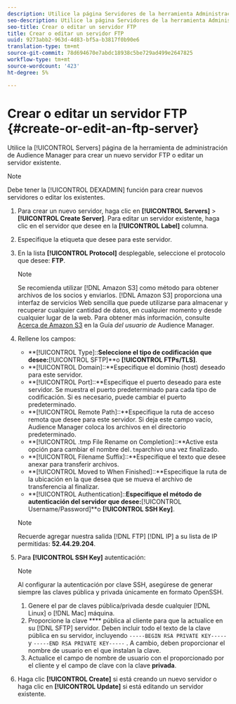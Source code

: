 ```yaml
---
description: Utilice la página Servidores de la herramienta Administración de Audience Manager para crear un nuevo servidor FTP o editar un servidor existente.
seo-description: Utilice la página Servidores de la herramienta Administración de Audience Manager para crear un nuevo servidor FTP o editar un servidor existente.
seo-title: Crear o editar un servidor FTP
title: Crear o editar un servidor FTP
uuid: 9273abb2-963d-4d83-bf5a-b3817f0b90e6
translation-type: tm+mt
source-git-commit: 78d694670e7abdc18938c5be729ad499e2647825
workflow-type: tm+mt
source-wordcount: '423'
ht-degree: 5%

---
```



# Crear o editar un servidor FTP {#create-or-edit-an-ftp-server}

Utilice la [!UICONTROL Servers] página de la herramienta de administración de Audience Manager para crear un nuevo servidor FTP o editar un servidor existente.

>[!NOTE]
>
>Debe tener la [!UICONTROL DEXADMIN] función para crear nuevos servidores o editar los existentes.

1. Para crear un nuevo servidor, haga clic en **[!UICONTROL Servers]** > **[!UICONTROL Create Server]**. Para editar un servidor existente, haga clic en el servidor que desee en la **[!UICONTROL Label]** columna.
1. Especifique la etiqueta que desee para este servidor.
1. En la lista **[!UICONTROL Protocol]** desplegable, seleccione el protocolo que desee: **FTP**.

   >[!NOTE]
   >
   >Se recomienda utilizar [!DNL Amazon S3] como método para obtener archivos de los socios y enviarlos. [!DNL Amazon S3] proporciona una interfaz de servicios Web sencilla que puede utilizarse para almacenar y recuperar cualquier cantidad de datos, en cualquier momento y desde cualquier lugar de la web. Para obtener más información, consulte [Acerca de Amazon S3](https://docs.adobe.com/content/help/en/audience-manager/user-guide/reference/amazon-s3.html) en la Guía *del usuario de* Audience Manager.

1. Rellene los campos:

   * **[!UICONTROL Type]::**Seleccione el tipo de codificación que desee:**[!UICONTROL SFTP]**o **[!UICONTROL FTPs/TLS]**.
   * **[!UICONTROL Domain]::**Especifique el dominio (host) deseado para este servidor.
   * **[!UICONTROL Port]::**Especifique el puerto deseado para este servidor. Se muestra el puerto predeterminado para cada tipo de codificación. Si es necesario, puede cambiar el puerto predeterminado.
   * **[!UICONTROL Remote Path]::**Especifique la ruta de acceso remota que desee para este servidor. Si deja este campo vacío, Audience Manager coloca los archivos en el directorio predeterminado.
   * **[!UICONTROL .tmp File Rename on Completion]::**Active esta opción para cambiar el nombre del`.tmp`archivo una vez finalizado.
   * **[!UICONTROL Filename Suffix]::**Especifique el texto que desee anexar para transferir archivos.
   * **[!UICONTROL Moved to When Finished]::**Especifique la ruta de la ubicación en la que desea que se mueva el archivo de transferencia al finalizar.
   * **[!UICONTROL Authentication]::**Especifique el método de autenticación del servidor que desee:**[!UICONTROL Username/Password]**o **[!UICONTROL SSH Key]**.

   >[!NOTE]
   >
   >Recuerde agregar nuestra salida [!DNL FTP] [!DNL IP] a su lista de IP permitidas: **52.44.29.204**.

1. Para **[!UICONTROL SSH Key]** autenticación:
   >[!NOTE]
   >
   >Al configurar la autenticación por clave SSH, asegúrese de generar siempre las claves pública y privada únicamente en formato OpenSSH.
   1. Genere el par de claves pública/privada desde cualquier [!DNL Linux] o [!DNL Mac] máquina.
   1. Proporcione la clave **** pública al cliente para que la actualice en su [!DNL SFTP] servidor. Deben incluir todo el texto de la clave pública en su servidor, incluyendo `-----BEGIN RSA PRIVATE KEY-----` y `-----END RSA PRIVATE KEY-----` . A cambio, deben proporcionar el nombre de usuario en el que instalan la clave.
   1. Actualice el campo de nombre de usuario con el proporcionado por el cliente y el campo de clave con la clave **privada**.
1. Haga clic **[!UICONTROL Create]** si está creando un nuevo servidor o haga clic en **[!UICONTROL Update]** si está editando un servidor existente.
